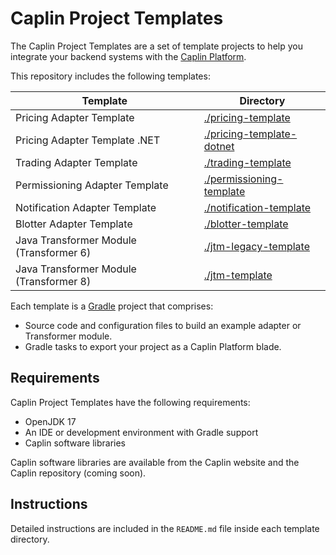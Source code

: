 # Caplin Project Templates

The Caplin Project Templates are a set of template projects to help you integrate your backend systems with the [Caplin Platform](https://www.caplin.com/developer/component/platform-architecture).

This repository includes the following templates:

| Template                                 | Directory                                                                                   |
|------------------------------------------|---------------------------------------------------------------------------------------------|
| Pricing Adapter Template                 | [./pricing-template](./pricing-template#caplin-pricing-adapter-template)                    |
| Pricing Adapter Template .NET            | [./pricing-template-dotnet](./pricing-template-dotnet#caplin-pricing-adapter-template-dotnet)             |
| Trading Adapter Template                 | [./trading-template](./trading-template#caplin-trading-adapter-template)                    |
| Permissioning Adapter Template           | [./permissioning-template](./permissioning-template#caplin-permissioning-adapter-template)  |
| Notification Adapter Template            | [./notification-template](./notification-template#caplin-notification-adapter-template)     |
| Blotter Adapter Template                 | [./blotter-template](./blotter-template#caplin-blotter-adapter-template)                    |
| Java Transformer Module (Transformer 6)  | [./jtm-legacy-template](./jtm-legacy-template#caplin-legacy-jtm-template)                   |
| Java Transformer Module (Transformer 8)  | [./jtm-template](./jtm-template#caplin-jtm-template)   

Each template is a [Gradle](https://gradle.org/) project that comprises:

* Source code and configuration files to build an example adapter or Transformer module.
* Gradle tasks to export your project as a Caplin Platform blade.

## Requirements

Caplin Project Templates have the following requirements:

* OpenJDK 17
* An IDE or development environment with Gradle support
* Caplin software libraries

Caplin software libraries are available from the Caplin website and the Caplin repository (coming soon).

## Instructions

Detailed instructions are included in the `README.md` file inside each template directory.
